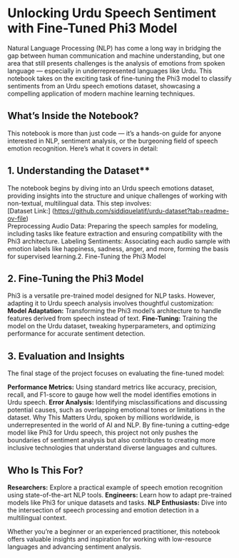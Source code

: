 # Unlocking Urdu Speech Sentiment with Fine-Tuned Phi3 Model

Natural Language Processing (NLP) has come a long way in bridging the gap between human communication and machine understanding, but one area that still presents challenges is the analysis of emotions from spoken language — especially in underrepresented languages like Urdu. This notebook takes on the exciting task of fine-tuning the Phi3 model to classify sentiments from an Urdu speech emotions dataset, showcasing a compelling application of modern machine learning techniques.

## What’s Inside the Notebook?
This notebook is more than just code — it’s a hands-on guide for anyone interested in NLP, sentiment analysis, or the burgeoning field of speech emotion recognition. Here’s what it covers in detail:

## 1. Understanding the Dataset**
The notebook begins by diving into an Urdu speech emotions dataset, providing insights into the structure and unique challenges of working with non-textual, multilingual data. This step involves:<br>
[Dataset Link:] (https://github.com/siddiquelatif/urdu-dataset?tab=readme-ov-file) <br>
Preprocessing Audio Data: Preparing the speech samples for modeling, including tasks like feature extraction and ensuring compatibility with the Phi3 architecture.
Labeling Sentiments: Associating each audio sample with emotion labels like happiness, sadness, anger, and more, forming the basis for supervised learning.2. Fine-Tuning the Phi3 Model

## 2. Fine-Tuning the Phi3 Model
Phi3 is a versatile pre-trained model designed for NLP tasks. However, adapting it to Urdu speech analysis involves thoughtful customization:
**Model Adaptation:** Transforming the Phi3 model’s architecture to handle features derived from speech instead of text.
**Fine-Tuning:** Training the model on the Urdu dataset, tweaking hyperparameters, and optimizing performance for accurate sentiment detection.

## 3. Evaluation and Insights
The final stage of the project focuses on evaluating the fine-tuned model:

**Performance Metrics:** Using standard metrics like accuracy, precision, recall, and F1-score to gauge how well the model identifies emotions in Urdu speech.
**Error Analysis:** Identifying misclassifications and discussing potential causes, such as overlapping emotional tones or limitations in the dataset.
Why This Matters
Urdu, spoken by millions worldwide, is underrepresented in the world of AI and NLP. By fine-tuning a cutting-edge model like Phi3 for Urdu speech, this project not only pushes the boundaries of sentiment analysis but also contributes to creating more inclusive technologies that understand diverse languages and cultures.

## Who Is This For?
**Researchers:** Explore a practical example of speech emotion recognition using state-of-the-art NLP tools.
**Engineers:** Learn how to adapt pre-trained models like Phi3 for unique datasets and tasks.
**NLP Enthusiasts:** Dive into the intersection of speech processing and emotion detection in a multilingual context.

Whether you’re a beginner or an experienced practitioner, this notebook offers valuable insights and inspiration for working with low-resource languages and advancing sentiment analysis.





